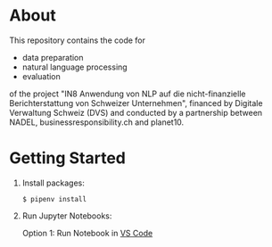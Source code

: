 # About

This repository contains the code for

- data preparation
- natural language processing
- evaluation

of the project "IN8 Anwendung von NLP auf die nicht-finanzielle Berichterstattung von Schweizer Unternehmen", financed by Digitale Verwaltung Schweiz (DVS) and conducted by a partnership between NADEL, businessresponsibility.ch and planet10.

# Getting Started

1.  Install packages:

        $ pipenv install

2.  Run Jupyter Notebooks:

    Option 1: Run Notebook in [VS Code](https://code.visualstudio.com/docs/datascience/jupyter-notebooks)
